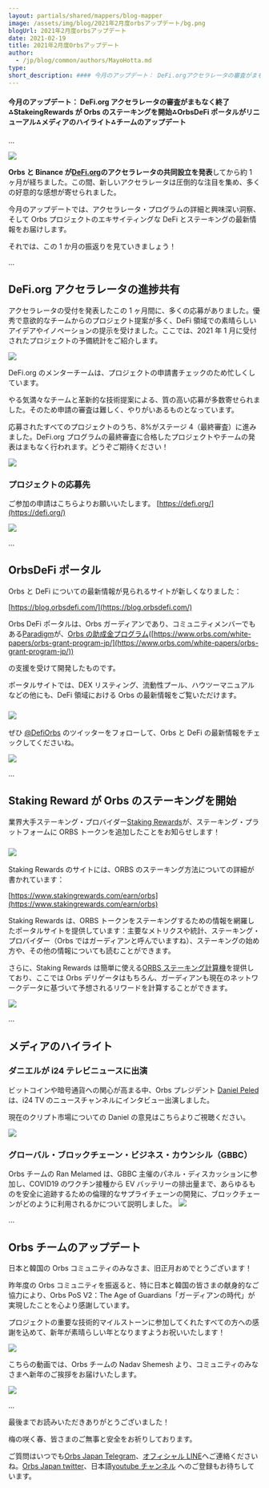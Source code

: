 ```yaml
---
layout: partials/shared/mappers/blog-mapper
image: /assets/img/blog/2021年2月度orbsアップデート/bg.png
blogUrl: 2021年2月度orbsアップデート
date: 2021-02-19
title: 2021年2月度Orbsアップデート
author:
  - /jp/blog/common/authors/MayoHotta.md
type:
short_description: #### 今月のアップデート： DeFi.orgアクセラレータの審査がまもなく終了⁂StakeingRewardsがOrbsのステーキングを開始⁂OrbsDeFiポータルがリニューアル⁂メディアのハイライト⁂チームのアップデート
---
```


#### 今月のアップデート： DeFi.org アクセラレータの審査がまもなく終了⁂StakeingRewards が Orbs のステーキングを開始⁂OrbsDeFi ポータルがリニューアル⁂メディアのハイライト⁂チームのアップデート

...

![](/assets/img/blog/2021年2月度orbsアップデート/Untitled-4-1030x839.jpg)

**Orbs と Binance が**[**DeFi.org**](https://defi.org/)**のアクセラレータの共同設立を発表**してから約 1 ヶ月が経ちました。この間、新しいアクセラレータは圧倒的な注目を集め、多くの好意的な感想が寄せられました。

今月のアップデートでは、アクセラレータ・プログラムの詳細と興味深い洞察、そして Orbs プロジェクトのエキサイティングな DeFi とステーキングの最新情報をお届けします。

それでは、この 1 か月の振返りを見ていきましょう！

...

## DeFi.org アクセラレータの進捗共有

アクセラレータの受付を発表したこの 1 ヶ月間に、多くの応募がありました。優秀で意欲的なチームからのプロジェクト提案が多く、DeFi 領域での素晴らしいアイデアやイノベーションの提示を受けました。ここでは、2021 年 1 月に受付されたプロジェクトの予備統計をご紹介します。

![](/assets/img/blog/2021年2月度orbsアップデート/EsLl3pgXEAA4-5W.jpeg)

DeFi.org のメンターチームは、プロジェクトの申請書チェックのため忙しくしています。

やる気満々なチームと革新的な技術提案による、質の高い応募が多数寄せられました。そのため申請の審査は難しく、やりがいあるものとなっています。

応募されたすべてのプロジェクトのうち、8%がステージ 4（最終審査）に進みました。DeFi.org プログラムの最終審査に合格したプロジェクトやチームの発表はまもなく行われます。どうぞご期待ください！

![](/assets/img/blog/2021年2月度orbsアップデート/Et31ffLXYAM-7xA.jpeg)

### プロジェクトの応募先

ご参加の申請はこちらよりお願いいたします。 [https://defi.org/](https://defi.org/)

[![](/assets/img/blog/2021年2月度orbsアップデート/Screen-Shot-2021-01-17-at-11.02.03-1030x676.png)](https://defi.org/)

...

## OrbsDeFi ポータル

Orbs と DeFi についての最新情報が見られるサイトが新しくなりました：

[https://blog.orbsdefi.com/](https://blog.orbsdefi.com/)

Orbs DeFi ポータルは、Orbs ガーディアンであり、コミュニティメンバーでもある[Paradigm](https://paradigmfund.io/ja/#0)が、[Orbs の助成金プログラム](https://www.orbs.com/white-papers/orbs-grant-program-jp/)([https://www.orbs.com/white-papers/orbs-grant-program-jp/](https://www.orbs.com/white-papers/orbs-grant-program-jp/))

の支援を受けて開発したものです。

ポータルサイトでは、DEX リスティング、流動性プール、ハウツーマニュアルなどの他にも、DeFi 領域における Orbs の最新情報をご覧いただけます。

### ![](/assets/img/blog/2021年2月度orbsアップデート/EtOQHLZWYAEgjNg-1030x471.jpeg)

ぜひ [@DefiOrbs](https://twitter.com/DefiOrbs) のツイッターをフォローして、Orbs と DeFi の最新情報をチェックしてくださいね。

[![](/assets/img/blog/2021年2月度orbsアップデート/Screen-Shot-2021-02-13-at-21.57.37.png)](https://twitter.com/DefiOrbs/status/1356618047231062021)

...

## Staking Reward が Orbs のステーキングを開始

業界大手ステーキング・プロバイダー[Staking Rewards](https://www.stakingrewards.com/)が、ステーキング・プラットフォームに ORBS トークンを追加したことをお知らせします！

### ![](/assets/img/blog/2021年2月度orbsアップデート/photo_2021-02-14_21-51-55-1030x587.jpg)

Staking Rewards のサイトには、ORBS のステーキング方法についての詳細が書かれています：

[https://www.stakingrewards.com/earn/orbs](https://www.stakingrewards.com/earn/orbs)

Staking Rewards は、ORBS トークンをステーキングするための情報を網羅したポータルサイトを提供しています：主要なメトリクスや統計、ステーキング・プロバイダー（Orbs ではガーディアンと呼んでいますね）、ステーキングの始め方や、その他の情報についても読むことができます。

さらに、Staking Rewards は簡単に使える[ORBS ステーキング計算機](https://www.stakingrewards.com/earn/orbs/calculate)を提供しており、ここでは Orbs デリゲータはもちろん、ガーディアンも現在のネットワークデータに基づいて予想されるリワードを計算することができます。

![](/assets/img/blog/2021年2月度orbsアップデート/Screen-Shot-2021-02-01-at-15.12.17-2048x1370-1-1030x689.png)

...

## メディアのハイライト

### ダニエルが i24 テレビニュースに出演

ビットコインや暗号通貨への関心が高まる中、Orbs プレジデント [Daniel Peled](mailto:daniel@orbs.com)は、i24 TV のニュースチャンネルにインタビュー出演しました。

現在のクリプト市場についての Daniel の意見はこちらよりご視聴ください。

[![](/assets/img/blog/2021年2月度orbsアップデート/Screen-Shot-2021-02-13-at-21.50.40.png)](https://www.youtube.com/watch?v=h5gFWWVFzOY&feature=youtu.be)

### グローバル・ブロックチェーン・ビジネス・カウンシル（GBBC）

Orbs チームの Ran Melamed は、GBBC 主催のパネル・ディスカッションに参加し、COVID19 のワクチン接種から EV バッテリーの排出量まで、あらゆるものを安全に追跡するための倫理的なサプライチェーンの開発に、ブロックチェーンがどのように利用されるかについて説明しました。 [![](/assets/img/blog/2021年2月度orbsアップデート/EsrDNOqXMAAQ-np.jpeg)](https://twitter.com/GBBCouncil/status/1354112340795518976)

...

## Orbs チームのアップデート

日本と韓国の Orbs コミュニティのみなさま、旧正月おめでとうございます！

昨年度の Orbs コミュニティを振返ると、特に日本と韓国の皆さまの献身的なご協力により、Orbs PoS V2：The Age of Guardians「ガーディアンの時代」が実現したことを心より感謝しています。

プロジェクトの重要な技術的マイルストーンに参加してくれたすべての方への感謝を込めて、新年が素晴らしい年となりますようお祝いいたします！

![](/assets/img/blog/2021年2月度orbsアップデート/photo_2021-02-13_21-23-21-1030x1030.jpg)

こちらの動画では、Orbs チームの Nadav Shemesh より、コミュニティのみなさまへ新年のご挨拶をお届けいたします。

[![](/assets/img/blog/2021年2月度orbsアップデート/Screen-Shot-2021-02-13-at-21.56.28.png)](https://www.youtube.com/watch?v=ueCoN6WiThA&feature=youtu.be)

...

最後までお読みいただきありがとうございました！

梅の咲く春、皆さまのご無事と安全をお祈りしております。

ご質問はいつでも[Orbs Japan Telegram](https://t.me/joinchat/G0HZhBQssmZ05v6sp_G6jg)、[オフィシャル LINE](https://line.me/R/ti/p/%40vrf9558a)へご連絡くださいね。[Orbs Japan twitter](https://twitter.com/JapanOrbs)、日本語[youtube チャンネル](https://www.youtube.com/channel/UCZePjhX4e6CuAe8v63Li9lg) へのご登録もお待ちしています。
